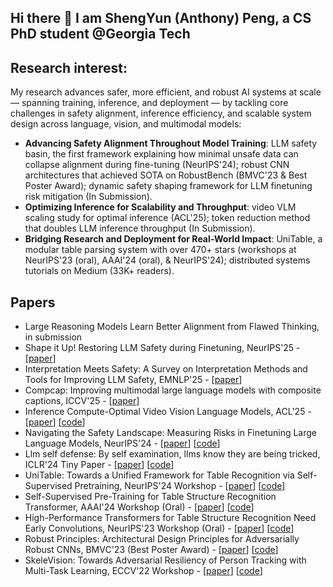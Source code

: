 ## Hi there 👋 I am ShengYun (Anthony) Peng, a CS PhD student @Georgia Tech 

## Research interest:
My research advances safer, more efficient, and robust AI systems at scale — spanning training, inference, and deployment — by tackling core challenges in safety alignment, inference efficiency, and scalable system design across language, vision, and multimodal models:
- **Advancing Safety Alignment Throughout Model Training**: LLM safety basin, the first framework explaining how minimal unsafe data can collapse alignment during fine-tuning (NeurIPS'24); robust CNN architectures that achieved SOTA on RobustBench (BMVC'23 & Best Poster Award); dynamic safety shaping framework for LLM finetuning risk mitigation (In Submission).
- **Optimizing Inference for Scalability and Throughput**: video VLM scaling study for optimal inference (ACL'25); token reduction method that doubles LLM inference throughput (In Submission).
- **Bridging Research and Deployment for Real-World Impact**: UniTable, a modular table parsing system with over 470+ stars (workshops at NeurIPS'23 (oral), AAAI'24 (oral), & NeurIPS'24); distributed systems tutorials on Medium (33K+ readers).

## Papers
- Large Reasoning Models Learn Better Alignment from Flawed Thinking, in submission
- Shape it Up! Restoring LLM Safety during Finetuning, NeurIPS'25 - [[paper](https://arxiv.org/abs/2505.17196)]
- Interpretation Meets Safety: A Survey on Interpretation Methods and Tools for Improving LLM Safety, EMNLP'25 - [[paper](https://arxiv.org/abs/2506.05451)]
- Compcap: Improving multimodal large language models with composite captions, ICCV'25 - [[paper](https://arxiv.org/abs/2412.05243)]
- Inference Compute-Optimal Video Vision Language Models, ACL'25 - [[paper](https://arxiv.org/abs/2505.18855)] [[code](https://github.com/tt6746690/vvlm_inference_scaling)]
- Navigating the Safety Landscape: Measuring Risks in Finetuning Large Language Models, NeurIPS'24 - [[paper](https://arxiv.org/abs/2405.17374)] [[code](https://github.com/poloclub/llm-landscape)]
- Llm self defense: By self examination, llms know they are being tricked, ICLR'24 Tiny Paper - [[paper](https://arxiv.org/abs/2308.07308)] [[code](https://github.com/poloclub/llm-self-defense)]
- UniTable: Towards a Unified Framework for Table Recognition via Self-Supervised Pretraining, NeurIPS'24 Workshop - [[paper](https://arxiv.org/abs/2403.04822)] [[code](https://github.com/poloclub/unitable)]
- Self-Supervised Pre-Training for Table Structure Recognition Transformer, AAAI'24 Workshop (Oral) - [[paper](https://arxiv.org/abs/2402.15578)] [[code](https://github.com/poloclub/unitable)]
- High-Performance Transformers for Table Structure Recognition Need Early Convolutions, NeurIPS'23 Workshop (Oral) - [[paper](https://arxiv.org/abs/2311.05565)] [[code](https://github.com/poloclub/tsr-convstem)]
- Robust Principles: Architectural Design Principles for Adversarially Robust CNNs, BMVC'23 (Best Poster Award) - [[paper](https://arxiv.org/abs/2308.16258)] [[code](https://github.com/poloclub/robust-principles)]
- SkeleVision: Towards Adversarial Resiliency of Person Tracking with Multi-Task Learning, ECCV'22 Workshop - [[paper](https://link.springer.com/chapter/10.1007/978-3-031-25056-9_29)] [[code](https://github.com/nilakshdas/SkeleVision)]

  
<!-- github stats: credits to https://github.com/anuraghazra/github-readme-stats -->
<!-- ![Anthony's GitHub stats](https://github-readme-stats.vercel.app/api?username=ShengYun-Peng&count_private=true&show_icons=true&theme=prussian) -->
